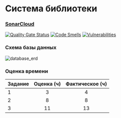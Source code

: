 # Система библиотеки

### [SonarCloud](https://sonarcloud.io/project/overview?id=kragelv_ciid-internship-library)
[![Quality Gate Status](https://sonarcloud.io/api/project_badges/measure?project=kragelv_ciid-internship-library&metric=alert_status)](https://sonarcloud.io/summary/new_code?id=kragelv_ciid-internship-library) [![Code Smells](https://sonarcloud.io/api/project_badges/measure?project=kragelv_ciid-internship-library&metric=code_smells)](https://sonarcloud.io/project/issues?types=CODE_SMELL&id=kragelv_ciid-internship-library) [![Vulnerabilities](https://sonarcloud.io/api/project_badges/measure?project=kragelv_ciid-internship-library&metric=vulnerabilities)](https://sonarcloud.io/project/issues?types=VULNERABILITY&id=kragelv_ciid-internship-library)


### Схема базы данных
![database_erd](https://github.com/user-attachments/assets/02d2a004-61b9-46b2-9f04-4f22efa9f5e4)


### Оценка времени
|Задание|Оценка (ч)|Фактическое (ч)|
|:-|:-:|:-:|
|1|3|4|
|2|8|8|
|3|11|13|
